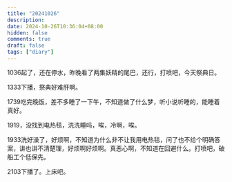 ```yaml
---
title: "20241026"
description: 
date: 2024-10-26T10:36:04+08:00
hidden: false
comments: true
draft: false
tags: ["diary"]
---
```

1036起了，还在停水，昨晚看了两集妖精的尾巴，还行，打喷吧，今天祭典日。

1333下播，祭典好难肝啊。

1739吃完晚饭，差不多睡了一下午，不知道做了什么梦，听小说听睡的，能睡着真好。

1919，没找到电热毯，洗洗睡吗，唉，冷啊，唉。

1933洗好澡了，好烦啊，不知道为什么非不让我用电热毯，问了也不给个明确答案，讲也讲不清楚理，好烦啊好烦啊。真恶心啊，不知道在回避什么。打喷吧，破船工个低保先。

2103下播了。上床吧。
